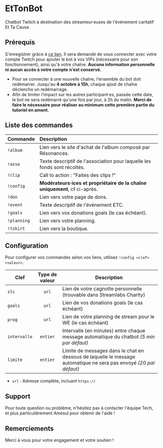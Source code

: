 # EtTonBot

Chatbot Twitch à destination des streameur·euses de l'événement caritatif Et Ta Cause.

## Prérequis
S'enregistrer grâce à [ce lien](https://amesul.tv/streamers/register). Il sera demandé de vous connecter avec votre compte Twitch pour ajouter le bot à vos VIPs (nécessaire pour son fonctionnement), ainsi qu'à votre chaîne. **Aucune information personnelle ni aucun accès à votre compte n'est conservé.**

- Pour se connecter à une nouvelle chaîne, l'ensemble du bot doit redémarrer. Jusqu'au **4 octobre à 15h**, chaque ajout de chaîne déclenche un redémarrage.
- Afin de limiter l'impact sur les autres participant·es, passée cette date, le bot ne sera redémarré qu'une fois par jour, à 2h du matin. **Merci de faire le nécessaire pour réaliser au minimum cette première partie du tutoriel en amont.**

## Liste des commandes
| **Commande** | **Description**                                                            |
|:-------------|:---------------------------------------------------------------------------|
| `!album`     | Lien vers le site d'achat de l'album composé par Résonances.               |
| `!asso`      | Texte descriptif de l'association pour laquelle les fonds sont récoltés.   |
| `!clip`      | Call to action : "Faites des clips !"                                      |
| `!config`    | **Modérateurs·ices et propriétaire de la chaîne uniquement**, cf ci-après. |
| `!don`       | Lien vers votre page de dons.                                              |
| `!event`     | Texte descriptif de l'événement ETC.                                       |
| `!goals`     | Lien vers vos donations goals (le cas échéant).                            |
| `!planning`  | Lien vers votre planning.                                                  |
| `!tshirt`    | Lien vers la boutique.                                                     |

## Configuration
Pour configurer vos commandes selon vos liens, utilisez `!config <clef> <valeur>`.

| Clef         | Type de valeur | Description                                                                                                        |
|--------------|:--------------:|--------------------------------------------------------------------------------------------------------------------|
| `slc`        |     `url`      | Lien de votre cagnotte personnelle (trouvable dans Streamlabs Charity)                                             |
| `goals`      |     `url`      | Lien de vos donations goals (le cas échéant)                                                                       |
| `prog`       |     `url`      | Lien de votre planning de stream pour le WE (le cas échéant)                                                       |
| `intervalle` |    `entier`    | Intervalle (en minutes) entre chaque message automatique du chatbot *(5 min par défaut)*                           |
| `limite`     |    `entier`    | Limite de messages dans le chat en dessous de laquelle le message automatique ne sera pas envoyé *(20 par défaut)* |

- `url` : Adresse complète, incluant `https://`

## Support
Pour toute question ou problème, n'hésitez pas à contacter l'équipe Tech, et plus particulièrement Amesul pour obtenir de l'aide !

## Remerciements
Merci à vous pour votre engagement et votre soutien !